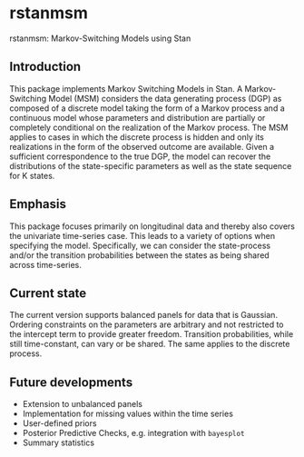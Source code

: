 # rstanmsm
rstanmsm: Markov-Switching Models using Stan

## Introduction

This package implements Markov Switching Models in Stan. A Markov-Switching Model (MSM) considers the data generating process (DGP) as composed of a discrete model taking the form of a Markov process and a continuous model whose parameters and distribution are partially or completely conditional on the realization of the Markov process. The MSM applies to cases in which the discrete process is hidden and only its realizations in the form of the observed outcome are available. Given a sufficient correspondence to the true DGP, the model can recover the distributions of the state-specific parameters as well as the state sequence for K states.


## Emphasis

This package focuses primarily on longitudinal data and thereby also covers the univariate time-series case. This leads to a variety of options when specifying the model. Specifically, we can consider the state-process and/or the transition probabilities between the states as being shared across time-series.


## Current state

The current version supports balanced panels for data that is Gaussian. Ordering constraints on the parameters are arbitrary and not restricted to the intercept term to provide greater freedom. Transition probabilities, while still time-constant, can vary or be shared. The same applies to the discrete process.


## Future developments

* Extension to unbalanced panels
* Implementation for missing values within the time series
* User-defined priors
* Posterior Predictive Checks, e.g. integration with ```bayesplot```
* Summary statistics
